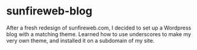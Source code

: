 # sunfireweb-blog
After a fresh redesign of sunfireweb.com, I decided to set up a Wordpress blog with a matching theme. Learned how to use underscores to make my very own theme, and installed it on a subdomain of my site.
